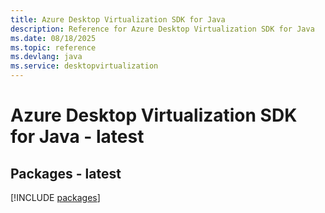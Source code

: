 ```yaml
---
title: Azure Desktop Virtualization SDK for Java
description: Reference for Azure Desktop Virtualization SDK for Java
ms.date: 08/18/2025
ms.topic: reference
ms.devlang: java
ms.service: desktopvirtualization
---
```

# Azure Desktop Virtualization SDK for Java - latest
## Packages - latest
[!INCLUDE [packages](desktop-virtualization-index.md)]